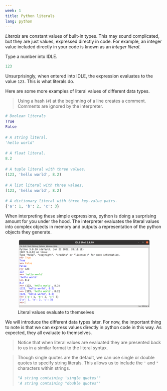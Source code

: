 ```yaml
---
week: 1
title: Python literals
lang: python
---
```


*Literals* are constant values of built-in types.
This may sound complicated, but they are just values, expressed directly in code.
For example, an integer value included directly in your code is known as an *integer literal*.

Type a number into IDLE.

```python
123
```

Unsurprisingly, when entered into IDLE, the expression evaluates to the value `123`.
This is what literals do.

Here are some more examples of literal values of different data types.

> Using a hash (`#`) at the beginning of a line creates a comment.
Comments are ignored by the interpreter.

```python
# Boolean literals
True
False

# A string literal.
'hello world'

# A float literal.
8.2

# A tuple literal with three values.
(123, 'hello world', 8.2)

# A list literal with three values.
[123, 'hello world', 8.2]

# A dictionary literal with three key-value pairs.
{'a': 1, 'b': 2, 'c': 3}
```

When interpreting these simple expressions, python is doing a surprising amount for you under the hood.
The interpreter evaluates the literal values into complex objects in memory and outputs a representation of the python objects they generate.

<figure>
    <img src="../assets/img/literals.png" alt="literals in IDLE">
    <figcaption>Literal values evaluate to themselves</figcaption>
</figure>

We will introduce the different data types later.
For now, the important thing to note is that we can express values directly in python code in this way.
As expected, they all evaluate to themselves.

>Notice that when literal values are evaluated they are presented back to us in a similar format to the literal syntax.

>Though single quotes are the default, we can use single or double quotes to specify string literals. 
>This allows us to include the `'` and `"` characters within strings.
>```python
>"A string containing 'single quotes'"
>'A string containing "double quotes"'
>```